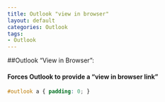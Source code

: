 ```yaml
---
title: Outlook "view in browser"
layout: default
categories: Outlook
tags: 
- Outlook
---
```


##Outlook “View in Browser”:
#### 	Forces Outlook to provide a “view in browser link”

```css
#outlook a { padding: 0; }
```